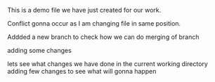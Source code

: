 This is a demo file we have just created for our work.

Conflict gonna occur as I am changing file in same position.

Addded a new branch to check how we can do merging of branch

adding some changes


lets see what changes we have done in the current working directory
adding few changes to see what will gonna happen

